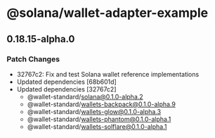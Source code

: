 # @solana/wallet-adapter-example

## 0.18.15-alpha.0

### Patch Changes

-   32767c2: Fix and test Solana wallet reference implementations
-   Updated dependencies [68b601d]
-   Updated dependencies [32767c2]
    -   @wallet-standard/solana@0.1.0-alpha.2
    -   @wallet-standard/wallets-backpack@0.1.0-alpha.9
    -   @wallet-standard/wallets-glow@0.1.0-alpha.3
    -   @wallet-standard/wallets-phantom@0.1.0-alpha.1
    -   @wallet-standard/wallets-solflare@0.1.0-alpha.1
